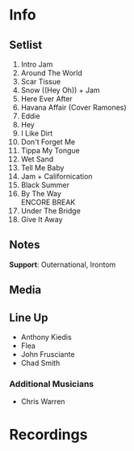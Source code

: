 # Info

## Setlist

1. Intro Jam
2. Around The World
3. Scar Tissue
4. Snow ((Hey Oh)) + Jam
5. Here Ever After
6. Havana Affair (Cover Ramones)
7. Eddie
8. Hey
9. I Like Dirt
10. Don't Forget Me
11. Tippa My Tongue
12. Wet Sand
13. Tell Me Baby
14. Jam + Californication
15. Black Summer
16. By The Way
<br> ENCORE BREAK
17. Under The Bridge
18. Give It Away

## Notes

>

**Support**: Outernational, Irontom

## Media 

## Line Up

* Anthony Kiedis
* Flea
* John Frusciante
* Chad Smith

### Additional Musicians

* Chris Warren

# Recordings